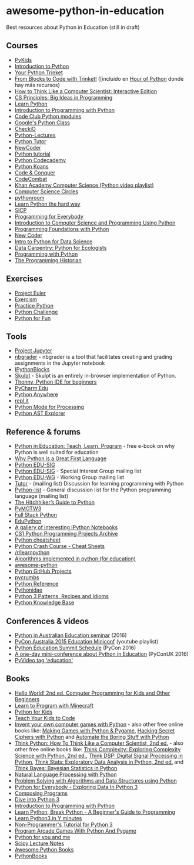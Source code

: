 # awesome-python-in-education
Best resources about Python in Education (still in draft)

## Courses

* [PyKids](http://hello.pykids.us/)
* [Introduction to Python](http://introtopython.org/)
* [Your Python Trinket](https://trinket.io/python)
* [From Blocks to Code with Trinket!](https://hourofpython.com/from-blocks-to-code-with-trinket/) ([incluido en [Hour of Python](https://hourofpython.com/) donde hay más recursos)
* [How to Think Like a Computer Scientist: Interactive Edition](http://interactivepython.org/courselib/static/thinkcspy/index.html)
* [CS Principles: Big Ideas in Programming](http://interactivepython.org/runestone/static/StudentCSP/index.html)
* [Learn Python](http://www.learnpython.org/)
* [Introduction to Programming with Python](http://opentechschool.github.io/python-beginners/en/index.html)
* [Code Club Python modules](https://www.codeclubprojects.org/en-GB/python/)
* [Google's Python Class](https://developers.google.com/edu/python/)
* [CheckiO](https://checkio.org/)
* [Python-Lectures](https://github.com/rajathkumarmp/Python-Lectures)
* [Python Tutor](http://pythontutor.com/)
* [NewCoder](http://newcoder.io/)
* [Python tutorial](https://pythonspot.com/)
* [Python Codecademy](https://www.codecademy.com/learn/python)
* [Python Koans](https://github.com/gregmalcolm/python_koans)
* [Code & Conquer](http://www.codeandconquer.co/)
* [CodeCombat](https://codecombat.com/)
* [Khan Academy Computer Science (Python video playlist)](https://www.youtube.com/playlist?list=PL36E7A2B75028A3D6)
* [Computer Science Circles](http://cscircles.cemc.uwaterloo.ca/)
* [pythonroom](https://pythonroom.com/)
* [Learn Python the hard way](https://learnpythonthehardway.org/book/)
* [SICP](http://cs61a.org/)
* [Programming for Everybody](https://www.coursera.org/learn/python)
* [Introduction to Computer Science and Programming Using Python](https://www.edx.org/course/introduction-computer-science-mitx-6-00-1x-9)
* [Programming Foundations with Python](https://www.udacity.com/course/programming-foundations-with-python--ud036)
* [New Coder](http://newcoder.io/)
* [Intro to Python for Data Science](https://www.datacamp.com/courses/intro-to-python-for-data-science)
* [Data Carpentry: Python for Ecologists](http://www.datacarpentry.org/python-ecology-lesson/)
* [Programming with Python](http://swcarpentry.github.io/python-novice-inflammation/)
* [The Programming Historian](http://programminghistorian.org/lessons/)

## Exercises

* [Project Euler](https://projecteuler.net/)
* [Exercism](http://exercism.io/)
* [Practice Python](http://www.practicepython.org/)
* [Python Challenge](http://www.pythonchallenge.com/)
* [Python for Fun](http://openbookproject.net/py4fun/)

## Tools

* [Project Jupyter](http://jupyter.org/)
* [nbgrader](http://nbgrader.readthedocs.io/) - nbgrader is a tool that facilitates creating and grading assignments in the Jupyter notebook
* [IPythonBlocks](http://ipythonblocks.org/)
* [Skulpt](http://www.skulpt.org/) - Skulpt is an entirely in-browser implementation of Python.
* [Thonny, Python IDE for beginners](http://thonny.cs.ut.ee/)
* [PyCharm Edu](https://www.jetbrains.com/pycharm-edu/)
* [Python Anywhere](https://www.pythonanywhere.com/details/education)
* [repl.it](https://repl.it/)
* [Python Mode for Processing](http://py.processing.org/)
* [Python AST Explorer](https://python-ast-explorer.com/)

## Reference & forums

* [Python in Education: Teach, Learn, Program](http://www.oreilly.com/programming/free/python-in-education.csp) - free e-book on why Python is well suited for education
* [Why Python is a Great First Language](http://blog.trinket.io/why-python/)
* [Python EDU-SIG](https://www.python.org/community/sigs/current/edu-sig/)
* [Python EDU-SIG](https://mail.python.org/mailman/listinfo/edu-sig) - Special Interest Group mailing list
* [Python EDU-WG](https://mail.python.org/mailman/listinfo/pythonedu-wg) - Working Group mailing list
* [Tutor](https://mail.python.org/mailman/listinfo/tutor) - (mailing list) Discussion for learning programming with Python
* [Python-list](https://mail.python.org/mailman/listinfo/python-list) - General discussion list for the Python programming language (mailing list)
* [The Hitchhiker’s Guide to Python](http://python-guide.org/)
* [PyMOTW3](https://pymotw.com/3/)
* [Full Stack Python](http://www.fullstackpython.com/)
* [EduPython](http://edupython.co.uk/)
* [A gallery of interesting IPython Notebooks](https://github.com/ipython/ipython/wiki/A-gallery-of-interesting-IPython-Notebooks)
* [CS1 Python Programming Projects Archive](http://www.cse.msu.edu/~cse231/PracticeOfComputingUsingPython/index.php)
* [Python cheatsheet](https://www.pythonsheets.com/)
* [Python Crash Course - Cheat Sheets](http://ehmatthes.github.io/pcc/cheatsheets/README.html)
* [/r/learnpython](https://www.reddit.com/r/learnpython/)
* [Algorithms implemented in python (for education)](https://github.com/TheAlgorithms/Python)
* [awesome-python](https://github.com/vinta/awesome-python)
* [Python GitHub Projects](https://github.com/checkcheckzz/python-github-projects)
* [pycrumbs](https://github.com/kirang89/pycrumbs)
* [Python Reference](https://github.com/rasbt/python_reference)
* [Pythonidae](https://github.com/svaksha/pythonidae)
* [Python 3 Patterns, Recipes and Idioms](http://python-3-patterns-idioms-test.readthedocs.io/)
* [Python Knowledge Base](https://www.quantifiedcode.com/knowledge-base/)

## Conferences & videos

* [Python in Australian Education seminar](https://2016.pycon-au.org/programme/python_in_education_seminar) (2016)
* [PyCon Australia 2015 Education Miniconf](https://www.youtube.com/playlist?list=PLs4CJRBY5F1I5vuApyUXp6bLWly1E-b0s) (youtube playlist)
* [Python Education Summit Schedule](https://us.pycon.org/2016/events/edusummit/schedule/) (PyCon 2016)
* [A one-day mini-conference about Python in Education](http://2016.pyconuk.org/teachers/) (PyConUK 2016)
* [PyVideo tag 'education'](http://pyvideo.org/tag/education/)

## Books

* [Hello World! 2nd ed. Computer Programming for Kids and Other Beginners](https://www.manning.com/books/hello-world-second-edition)
* [Learn to Program with Minecraft](https://www.nostarch.com/programwithminecraft)
* [Python for Kids](https://www.nostarch.com/pythonforkids)
* [Teach Your Kids to Code](https://www.nostarch.com/teachkids)
* [Invent your own computer games with Python](https://inventwithpython.com/) - also other free online books like: [Making Games with Python & Pygame](https://inventwithpython.com/pygame/), [Hacking Secret Ciphers with Python](http://inventwithpython.com/hacking/) and [Automate the Boring Stuff with Python](https://automatetheboringstuff.com/)
* [Think Python: How To Think Like a Computer Scientist, 2nd ed.](http://greenteapress.com/thinkpython2/html/) - also other free online books like: [Think Complexity: Exploring Complexity Science with Python, 2nd ed.](http://greenteapress.com/complexity2/html/), [Think DSP: Digital Signal Processing in Python](http://greenteapress.com/thinkdsp/html/), [Think Stats: Exploratory Data Analysis in Python, 2nd ed.](http://greenteapress.com/thinkstats2/html/) and [Think Bayes: Bayesian Statistics in Python](http://www.greenteapress.com/thinkbayes/html/)
* [Natural Language Processing with Python](http://www.nltk.org/book/)
* [Problem Solving with Algorithms and Data Structures using Python](http://interactivepython.org/courselib/static/pythonds/index.html)
* [Python for Everybody - Exploring Data In Python 3](http://www.pythonlearn.com/book.php)
* [Composing Programs](http://composingprograms.com/)
* [Dive into Python 3](http://getpython3.com/diveintopython3/)
* [Introduction to Programming with Python](http://opentechschool.github.io/python-beginners/en/)
* [Learn Python, Break Python - A Beginner's Guide to Programming](http://learnpythonbreakpython.com/)
* [Learn Python3 in Y minutes](https://learnxinyminutes.com/docs/python3/)
* [Non-Programmer's Tutorial for Python 3](https://en.wikibooks.org/wiki/Non-Programmer%27s_Tutorial_for_Python_3)
* [Program Arcade Games With Python And Pygame](http://programarcadegames.com/)
* [Python for you and me](http://pymbook.readthedocs.io/en/py3/)
* [Scipy Lecture Notes](http://www.scipy-lectures.org/)
* [Awesome Python Books](https://github.com/Junnplus/awesome-python-books)
* [PythonBooks](http://pythonbooks.revolunet.com/)
